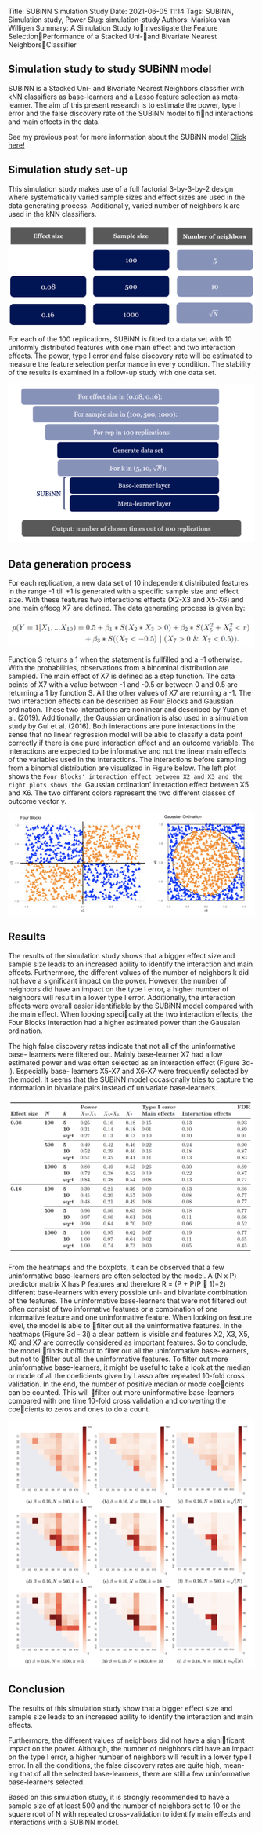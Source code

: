 Title: SUBiNN Simulation Study
Date: 2021-06-05 11:14
Tags: SUBINN, Simulation study, Power
Slug: simulation-study
Authors: Mariska van Willigen
Summary: A Simulation Study toInvestigate the Feature SelectionPerformance of a Stacked Uni-and Bivariate Nearest NeighborsClassifier

## Simulation study to study SUBiNN model

SUBiNN is a Stacked Uni- and Bivariate Nearest Neighbors classifier with kNN classifiers as base-learners and a Lasso feature selection as meta-learner. The
aim of this present research is to estimate the power, type I error and the false
discovery rate of the SUBiNN model to find interactions and main effects in
the data. 

See my previous post for more information about the SUBiNN model [Click here!](https://mariskavanwilligen.github.io/subinn-model.html)

## Simulation study set-up

This simulation study makes use of a full factorial 3-by-3-by-2 design
where systematically varied sample sizes and effect sizes are used in the data
generating process. Additionally, varied number of neighbors k are used in the
kNN classifiers.

![](/images/Thesis/Thesis4b.png)

For each of the 100 replications, SUBiNN is fitted to a data set
with 10 uniformly distributed features with one main effect and two interaction
effects. The power, type I error and false discovery rate will be estimated to
measure the feature selection performance in every condition. The stability of
the results is examined in a follow-up study with one data set.

![](/images/Thesis/Thesis6.png)

## Data generation process

For each replication, a new data set of 10 independent distributed
features in the range -1 till +1 is generated with a specific sample size and effect size. With these features two interactions effects (X2-X3 and X5-X6) and
one main effecg X7 are defined. The data generating process is given by:

![](/images/Thesis/formula.png)

Function S returns a 1 when the statement is fullfilled and a -1 otherwise. With
the probabilities, observations from a binominal distribution are sampled. The
main effect of X7 is defined as a step function. The data points of X7 with a
value between -1 and -0.5 or between 0 and 0.5 are returning a 1 by function S.
All the other values of X7 are returning a -1.
The two interaction effects can be described as Four Blocks and Gaussian
ordination. These two interactions are nonlinear and described by Yuan et al.
(2019). Additionally, the Gaussian ordination is also used in a simulation study
by Gul et al. (2016). Both interactions are pure interactions in the sense that
no linear regression model will be able to classify a data point correctly if there
is one pure interaction effect and an outcome variable. The interactions are
expected to be informative and not the linear main effects of the variables used
in the interactions.
The interactions before sampling from a binomial distribution are visualized
in Figure below. The left plot shows the `Four Blocks' interaction effect between X2
and X3 and the right plots shows the `Gaussian ordination' interaction effect
between X5 and X6. The two different colors represent the two different classes
of outcome vector y.

![](/images/Thesis/Thesis13.png)


## Results 

The results of the simulation study shows that a bigger effect size and sample
size leads to an increased ability to identify the interaction and main effects.
Furthermore, the different values of the number of neighbors k did not have a
significant impact on the power. However, the number of neighbors did have an
impact on the type I error, a higher number of neighbors will result in a lower
type I error. Additionally, the interaction effects were overall easier identifiable
by the SUBiNN model compared with the main effect. When looking specically
at the two interaction effects, the Four Blocks interaction had a higher estimated
power than the Gaussian ordination.


The high false discovery rates indicate that not all of the uninformative base-
learners were filtered out. Mainly base-learner X7 had a low estimated power
and was often selected as an interaction effect (Figure 3d-i). Especially base-
learners X5-X7 and X6-X7 were frequently selected by the model. It seems that
the SUBiNN model occasionally tries to capture the information in bivariate
pairs instead of univariate base-learners.


![](/images/Thesis/Thesis14.png)  

From the heatmaps and the boxplots, it can be observed that a few uninformative base-learners are often selected by the model. A (N x P) predictor matrix
X has P features and therefore R = (P + P(P 􀀀 1)=2) different base-learners
with every possible uni- and bivariate combination of the features. The uninformative base-learners that were not filtered out often consist of two informative
features or a combination of one informative feature and one uninformative
feature. When looking on feature level, the model is able to filter out all the
uninformative features. In the heatmaps (Figure 3d - 3i) a clear pattern is visible and features X2, X3, X5, X6 and X7 are correctly considered as important
features. So to conclude, the model finds it difficult to filter out all the uninformative base-learners, but not to filter out all the uninformative features. To
filter out more uninformative base-learners, it might be useful to take a look at
the median or mode of all the coeficients given by Lasso after repeated 10-fold
cross validation. In the end, the number of positive median or mode coecients
can be counted. This will filter out more uninformative base-learners compared
with one time 10-fold cross validation and converting the coecients to zeros
and ones to do a count.


![](/images/Thesis/Thesis12.png)

## Conclusion
The results of this simulation study show that a bigger effect size and sample
size leads to an increased ability to identify the interaction and main effects.
>
Furthermore, the different values of neighbors did not have a significant impact on the power. Although, the number of neighbors did have an impact
on the type I error, a higher number of neighbors will result in a lower type
I error. In all the conditions, the false discovery rates are quite high, mean-
ing that of all the selected base-learners, there are still a few uninformative
base-learners selected.  



Based on this simulation study, it is
strongly recommended to have a sample size of at least 500 and the number
of neighbors set to 10 or the square root of N with repeated cross-validation to identify main
effects and interactions with a SUBiNN model.



